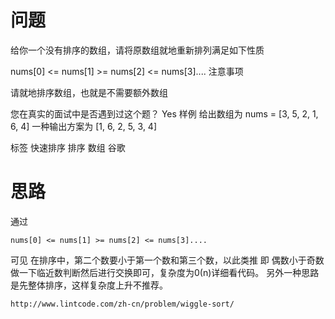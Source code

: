 # 问题
给你一个没有排序的数组，请将原数组就地重新排列满足如下性质

nums[0] <= nums[1] >= nums[2] <= nums[3]....
 注意事项

请就地排序数组，也就是不需要额外数组

您在真实的面试中是否遇到过这个题？ Yes
样例
给出数组为 nums = [3, 5, 2, 1, 6, 4] 一种输出方案为 [1, 6, 2, 5, 3, 4]

标签
快速排序 排序 数组 谷歌
# 思路
通过
```
nums[0] <= nums[1] >= nums[2] <= nums[3]....
```
可见
在排序中，第二个数要小于第一个数和第三个数，以此类推
即 偶数小于奇数
做一下临近数判断然后进行交换即可，复杂度为0(n)详细看代码。
另外一种思路是先整体排序，这样复杂度上升不推荐。

```
http://www.lintcode.com/zh-cn/problem/wiggle-sort/
```
